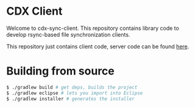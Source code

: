 CDX Client
============

Welcome to cdx-sync-client. This repository contains library code to develop rsync-based file synchronization clients. 

This repository just contains client code, server code can be found [here](https://github.com/instedd/cdx-sync-server). 

# Building from source

```bash
$ ./gradlew build # get deps, builds the project
$ ./gradlew eclipse # lets you import into Eclipse
$ ./gradlew installer # generates the installer
```

